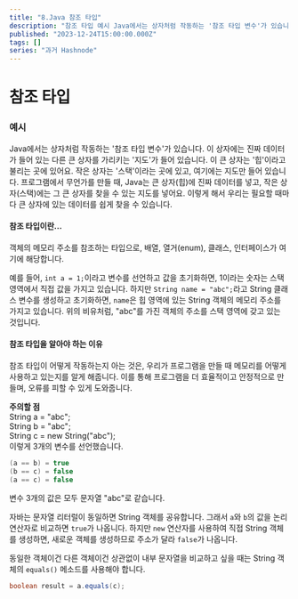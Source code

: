 ```yaml
---
title: "8.Java 참조 타입"
description: "참조 타입 예시 Java에서는 상자처럼 작동하는 '참조 타입 변수'가 있습니다. 이 상자에는 진짜 데이터가 들어 있는 다른 큰 상자를 가리키는 '지도'가 들어 있습니다. 이 큰 상자는 '힙'이라고 불리는 곳에 있어요. 작은 상자는 '스택'이라는 곳에 있고, 여기에는 지도만 들어 있습니다. 프로그램에서 무언가를 만들 때, Java는 큰 상자(힙)에 진짜 데이터를 넣고, 작은 상자(스택)에는 그 큰 상자를 찾을 수 있는 지도를 넣어요. 이렇게 해서..."
published: "2023-12-24T15:00:00.000Z"
tags: []
series: "과거 Hashnode"
---
```


# **참조 타입**

### 예시

Java에서는 상자처럼 작동하는 '참조 타입 변수'가 있습니다. 이 상자에는 진짜 데이터가 들어 있는 다른 큰 상자를 가리키는 '지도'가 들어 있습니다. 이 큰 상자는 '힙'이라고 불리는 곳에 있어요. 작은 상자는 '스택'이라는 곳에 있고, 여기에는 지도만 들어 있습니다. 프로그램에서 무언가를 만들 때, Java는 큰 상자(힙)에 진짜 데이터를 넣고, 작은 상자(스택)에는 그 큰 상자를 찾을 수 있는 지도를 넣어요. 이렇게 해서 우리는 필요할 때마다 큰 상자에 있는 데이터를 쉽게 찾을 수 있습니다.

#### 참조 타입이란...

객체의 메모리 주소를 참조하는 타입으로, 배열, 열거(enum), 클래스, 인터페이스가 여기에 해당합니다.

예를 들어, `int a = 1;`이라고 변수를 선언하고 값을 초기화하면, 1이라는 숫자는 스택 영역에서 직접 값을 가지고 있습니다. 하지만 `String name = "abc";`라고 String 클래스 변수를 생성하고 초기화하면, `name`은 힙 영역에 있는 String 객체의 메모리 주소를 가지고 있습니다. 위의 비유처럼, "abc"를 가진 객체의 주소를 스택 영역에 갖고 있는 것입니다.

#### 참조 타입을 알아야 하는 이유

참조 타입이 어떻게 작동하는지 아는 것은, 우리가 프로그램을 만들 때 메모리를 어떻게 사용하고 있는지를 알게 해줍니다. 이를 통해 프로그램을 더 효율적이고 안정적으로 만들며, 오류를 피할 수 있게 도와줍니다.

**주의할 점**  
String a = "abc";  
String b = "abc";  
String c = new String("abc");  
이렇게 3개의 변수를 선언했습니다.

```java
(a == b) = true
(b == c) = false
(a == c) = false
```

변수 3개의 값은 모두 문자열 "abc"로 같습니다.

자바는 문자열 리터럴이 동일하면 String 객체를 공유합니다. 그래서 `a`와 `b`의 값을 논리연산자로 비교하면 `true`가 나옵니다. 하지만 `new` 연산자를 사용하여 직접 String 객체를 생성하면, 새로운 객체를 생성하므로 주소가 달라 `false`가 나옵니다.

동일한 객체이건 다른 객체이건 상관없이 내부 문자열을 비교하고 싶을 때는 String 객체의 `equals()` 메소드를 사용해야 합니다.

```java
boolean result = a.equals(c);
```